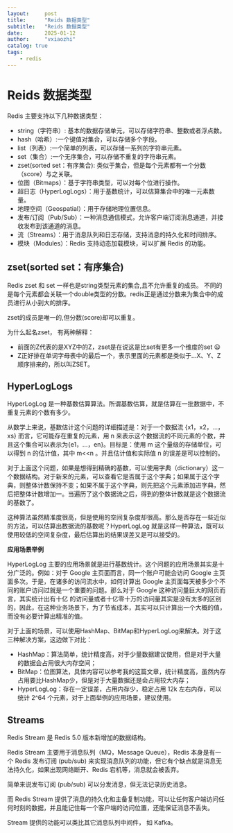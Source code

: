 ```yaml
---
layout:     post
title:      "Reids 数据类型"
subtitle:   "Reids 数据类型"
date:       2025-01-12
author:     "vxiaozhi"
catalog: true
tags:
    - redis
---
```


# Reids 数据类型

Redis 主要支持以下几种数据类型：

- string（字符串）: 基本的数据存储单元，可以存储字符串、整数或者浮点数。
- hash（哈希）:一个键值对集合，可以存储多个字段。
- list（列表）:一个简单的列表，可以存储一系列的字符串元素。
- set（集合）:一个无序集合，可以存储不重复的字符串元素。
- zset(sorted set：有序集合): 类似于集合，但是每个元素都有一个分数（score）与之关联。
- 位图（Bitmaps）：基于字符串类型，可以对每个位进行操作。
- 超日志（HyperLogLogs）：用于基数统计，可以估算集合中的唯一元素数量。
- 地理空间（Geospatial）：用于存储地理位置信息。
- 发布/订阅（Pub/Sub）：一种消息通信模式，允许客户端订阅消息通道，并接收发布到该通道的消息。
- 流（Streams）：用于消息队列和日志存储，支持消息的持久化和时间排序。
- 模块（Modules）：Redis 支持动态加载模块，可以扩展 Redis 的功能。

## zset(sorted set：有序集合)

Redis zset 和 set 一样也是string类型元素的集合,且不允许重复的成员。
不同的是每个元素都会关联一个double类型的分数。redis正是通过分数来为集合中的成员进行从小到大的排序。

zset的成员是唯一的,但分数(score)却可以重复。

为什么起名zset， 有两种解释：

- 前面的Z代表的是XYZ中的Z，zset是在说这是比set有更多一个维度的set 😦
- Z正好排在单词字母表中的最后一个，表示里面的元素都是类似于...X、Y、Z顺序排来的，所以叫ZSET。

## HyperLogLogs

HyperLogLog 是一种基数估算算法。所谓基数估算，就是估算在一批数据中，不重复元素的个数有多少。

从数学上来说，基数估计这个问题的详细描述是：对于一个数据流 {x1，x2，...，xs} 而言，它可能存在重复的元素，用 n 来表示这个数据流的不同元素的个数，并且这个集合可以表示为{e1，...，en}。目标是：使用 m 这个量级的存储单位，可以得到 n 的估计值，其中 m<<n 。并且估计值和实际值 n 的误差是可以控制的。

对于上面这个问题，如果是想得到精确的基数，可以使用字典（dictionary）这一个数据结构。对于新来的元素，可以查看它是否属于这个字典；如果属于这个字典，则整体计数保持不变；如果不属于这个字典，则先把这个元素添加进字典，然后把整体计数增加一。当遍历了这个数据流之后，得到的整体计数就是这个数据流的基数了。

这种算法虽然精准度很高，但是使用的空间复杂度却很高。那么是否存在一些近似的方法，可以估算出数据流的基数呢？HyperLogLog 就是这样一种算法，既可以使用较低的空间复杂度，最后估算出的结果误差又是可以接受的。

**应用场景举例**

HyperLogLog 主要的应用场景就是进行基数统计。这个问题的应用场景其实是十分广泛的。例如：对于 Google 主页面而言，同一个账户可能会访问 Google 主页面多次。于是，在诸多的访问流水中，如何计算出 Google 主页面每天被多少个不同的账户访问过就是一个重要的问题。那么对于 Google 这种访问量巨大的网页而言，其实统计出有十亿 的访问量或者十亿零十万的访问量其实是没有太多的区别的，因此，在这种业务场景下，为了节省成本，其实可以只计算出一个大概的值，而没有必要计算出精准的值。

对于上面的场景，可以使用HashMap、BitMap和HyperLogLog来解决。对于这三种解决方案，这边做下对比：

- HashMap：算法简单，统计精度高，对于少量数据建议使用，但是对于大量的数据会占用很大内存空间；
- BitMap：位图算法，具体内容可以参考我的这篇文章，统计精度高，虽然内存占用要比HashMap少，但是对于大量数据还是会占用较大内存；
- HyperLogLog：存在一定误差，占用内存少，稳定占用 12k 左右内存，可以统计 2^64 个元素，对于上面举例的应用场景，建议使用。

## Streams

Redis Stream 是 Redis 5.0 版本新增加的数据结构。 

Redis Stream 主要用于消息队列（MQ，Message Queue），Redis 本身是有一个 Redis 发布订阅 (pub/sub) 来实现消息队列的功能，但它有个缺点就是消息无法持久化，如果出现网络断开、Redis 宕机等，消息就会被丢弃。

简单来说发布订阅 (pub/sub) 可以分发消息，但无法记录历史消息。

而 Redis Stream 提供了消息的持久化和主备复制功能，可以让任何客户端访问任何时刻的数据，并且能记住每一个客户端的访问位置，还能保证消息不丢失。

Stream 提供的功能可以类比其它消息队列中间件， 如 Kafka。


